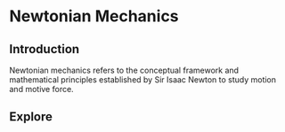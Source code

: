 # Newtonian Mechanics
## Introduction
Newtonian mechanics refers to the conceptual framework and mathematical principles established by Sir Isaac Newton to study motion and motive force.

## Explore
